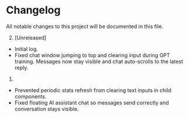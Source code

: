 # Changelog

All notable changes to this project will be documented in this file.

2. [Unreleased]
- Initial log.
- Fixed chat window jumping to top and clearing input during GPT training.
  Messages now stay visible and chat auto-scrolls to the latest reply.
1.
- Prevented periodic stats refresh from clearing text inputs in child components.
- Fixed floating AI assistant chat so messages send correctly and conversation
  stays visible.
